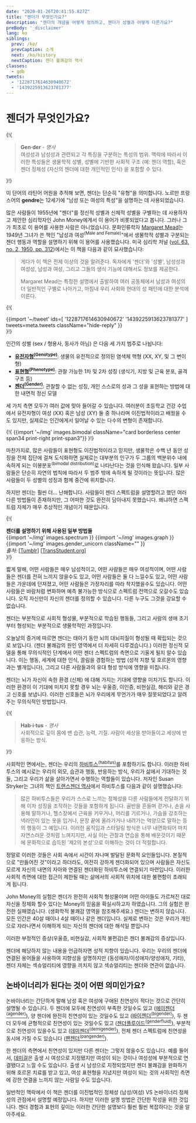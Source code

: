 ```yaml
---
date: "2020-01-26T20:41:55.827Z"
title: "젠더가 무엇인가요?"
description: "젠더의 개념을 어떻게 정의하고, 젠더가 성별과 어떻게 다른가요?"
preBody: '_disclaimer'
lang: ko
siblings:
  prev: /ko/
  prevCaption: 소개
  next: /ko/history
  nextCaption: 젠더 불쾌감의 역사
classes:
  - gdb
tweets:
  - '1228717614630940672'
  - '1439225913623781377'
---
```


# 젠더가 무엇인가요?

{!{
<div class="gutter">
  <blockquote>
    <strong>Gen·der</strong> - <em>명사</em><br>
    여성성과 남성성과 관련되고 각 특징을 구분하는 특성의 범위. 맥락에 따라서 이러한 특성들은 생물학적 성별, 성별에 기반한 사회적 구조 (예: 젠더 역할), 혹은 젠더 정체성 (자신의 젠더에 대한 개인적인 인식) 을 포함할 수 있다.
  </blockquote>
</div>
}!}

이 단어의 라틴어 어원을 추적해 보면, 젠더는 단순히 "유형"을 의미합니다. 노르만 프랑스어의 **gendre**는 12세기에 "남성 또는 여성의 특성"을 설명하는 데 사용되었습니다.

많은 사람들이 1955년에 "젠더"를 정신적 성별과 신체적 성별을 구별하는 데 사용하자고 제안한 심리학자인 John Money에게서 이 용어가 비롯되었다고 봅니다. 그러나 그가 최초로 이 용어를 사용한 사람은 아니었습니다. 문화인류학자 [Margaret Mead](https://en.wikipedia.org/wiki/Margaret_Mead)는 1949년 그녀가 쓴 책인 "남성과 여성<sup>(Male and Female)</sup>"에서 생물학적 성별과 구분되는 젠더 행동과 역할을 설명하기 위해 이 용어를 사용했습니다. 미국 심리학 저널 ([vol. 63, no. 2, 1950, pp. 312](https://www.jstor.org/stable/1418948))에서는 이 책을 다음과 같이 묘사했습니다:

> 게다가 이 책은 전제 이상의 것을 알려준다. 독자에게 '젠더'와 '성별', 남성성과 여성성, 남성과 여성, 그리고 그들의 생식 기능에 대해서도 정보를 제공한다.
>
> Margaret Mead는 특정한 설명에서 출발하여 여러 공동체에서 남성과 여성의 더 일반적인 구별로 나아가고, 마침내 우리 사회와 현대의 성 패턴에 대한 분석에 이른다.

{!{
<div class="gutter">
  {{import '~/tweet' ids=[
    '1228717614630940672'
    '1439225913623781377'
  ] tweets=meta.tweets className="hide-reply" }}
</div>
}!}

인간의 성별 (sex / 형용사, 동사가 아님) 은 다음 세 가지 범주로 나뉩니다:

- **[유전자형<sup>(Genotype)</sup>](https://en.wikipedia.org/wiki/Genotype)**: 생물의 유전적으로 정의된 염색체 핵형 (XX, XY, 및 그 변이형)
- **[표현형<sup>(Phenotype)</sup>](https://en.wikipedia.org/wiki/Phenotype)**: 관찰 가능한 1차 및 2차 성징 (생식기, 지방 및 근육 분포, 골격 구조 등)
- **[젠더<sup>(Gender)</sup>](https://en.wikipedia.org/wiki/Gender)**: 관찰할 수 없는 성징, 개인 스스로의 성과 그 성을 표현하는 방법에 대한 내면적 정신 모델

세 가치 측면 모두가 여러 값에 맞아 들어갈 수 있습니다. 여러분이 초등학교 건강 수업에서 유전자형이 여성 (XX) 혹은 남성 (XY) 둘 중 하나라며 이진법적이라고 배웠을 수도 있지만, 실제로는 인간에게서 일어날 수 있는 다수의 변형이 존재합니다.

{!{ {{import '~/img' images.bimodal className="card borderless center span34 print-right print-span3"}} }!}

마찬가지로, 많은 사람들이 표현형도 이진법적이라고 믿지만, 생물학은 수백 년 동안 성징을 전체 집단에 걸쳐 도식화하면 실제로는 대부분의 인구가 두 그룹의 백분위수 내에 속하게 되는 이봉분포<sup>(bimodal distribution)</sup>로 나타난다는 것을 인식해 왔습니다. 일부 사람들은 단순히 자연의 법칙에 따라서 두 범주 밖에 속하게 될 것이라는 뜻입니다. 많은 사람들이 두 성별의 성징과 함께 중간에 위치합니다.

하지만 젠더는 훨씬 더... 난해합니다. 사람들이 젠더 스펙트럼을 설명할려고 했던 여러 다른 방법들이 존재하지만, 그 어떠한 것도 완전히 담아내지 못했습니다. 왜냐하면 스펙트럼 자체가 매우 추상적인 개념이기 때문입니다.

{!{
<div class="">
  <div class="card">
    <div class="card-header"><strong>젠더를 설명하기 위해 사용된 일부 방법들</strong></div>
    <div class="card-body flex flex-row">
      {{import '~/img' images.spectrum }}
      {{import '~/img' images.graph }}
      {{import '~/img' images.gender_unicorn className="" }}
    </div>
    <div class="card-body">
      <em>출처:</em>
      [<a href="https://bahamutzero.tumblr.com/post/56838411871/gender-a-visual-guide-when-most-people-think-of">Tumblr</a>]
      [<a href="http://www.transstudent.org/gender">TransStudent.org</a>]
    </div>
  </div>
</div>
}!}

짧게 말해, 어떤 사람들은 매우 남성적이고, 어떤 사람들은 매우 여성적이며, 어떤 사람들은 젠더를 전혀 느끼지 않을수도 있고, 어떤 사람들은 둘 다 느낄수도 있고, 어떤 사람들은 가운데에 던져졌고, 어떤 사람들은 가장자리를 따라 착지했을수도 있습니다. 어떤 사람들은 바람처럼 변화하며 예측 불가능한 방식으로 스펙트럼 전역으로 오갈수도 있습니다. 오직 자신만이 자신의 젠더를 정의할 수 있습니다. 다른 누구도 그것을 강요할 수 없습니다.

젠더는 부분적으로 사회적 형성물, 부분적으로 학습된 행동들, 그리고 사람의 생애 초기부터 형성되는 부분적으로 생물학적인 과정입니다.

오늘날의 증거에 따르면 젠더는 태아기 동안 뇌의 대뇌피질이 형성될 때 확립되는 것으로 보입니다. (젠더 불쾌감의 원인 영역에서 더 자세히 다루겠습니다.) 이러한 정신적 모델을 통해 무의식적인 단계에서 어떤 젠더 스펙트럼의 측면으로 기울게 될지 알수 있습니다. 이는 행동, 세계에 대한 인식, 끌림을 경험하는 방법 (성적 지향 및 호르몬의 영향과는 별개입니다), 그리고 다른 사람들과의 유대 형성 방식에 영향을 미칩니다.

젠더는 뇌가 자신이 속한 환경 (신체) 에 대해 가지는 기대에 영향을 미치기도 합니다. 이러한 환경이 이 기대에 미치지 못할 경우 뇌는 우울증, 이인증, 비현실감, 해리와 같은 경고 신호를 보냅니다. 이러한 신호들은 뇌가 우리에게 무언가가 매우 잘못되었다고 알려주는 무의식적인 방법입니다.

{!{
<div class="gutter"><blockquote>
  <strong>Hab·i·tus</strong> - <em>명사</em><br>
  사회적으로 깊이 몸에 밴 습관, 능력, 기질. 사람이 세상을 받아들이고 세상에 반응하는 방식.
</blockquote></div>
}!}

사회적인 면에서는, 젠더는 우리의 [하비투스<sup>(habitus)</sup>](https://en.wikipedia.org/wiki/Habitus_(sociology))를 포함하기도 합니다. 이러한 하비투스의 예시로는 우리의 외모, 습관과 행동, 반응하는 방식, 우리가 삶에서 기대하는 것들, 그리고 우리가 삶을 살아가면서 수행하는 역할들이 있습니다. 저자인 Susan Stryker는 그녀의 책인 [트랜스젠더 역사](https://smile.amazon.com/Transgender-History-second-Todays-Revolution/dp/158005689X)에서 하비투스를 다음과 같이 설명했습니다:

> 많은 하비투스들은 우리가 스스로 느끼는 정체성을 다른 사람들에게 전달하기 위해 이차 성징을 조작하는 것들을 포함하게 됩니다. 골반을 흔들며 걷거나, 손을 사용해 말하거나, 헬스장에서 근육을 키우거나, 머리를 기르거나, 가슴을 강조하는 넥라인이 있는 옷을 입거나, 문장 끝에 올라가거나 내려가는 억양으로 말하는 등의 행동이 그 예입니다. 이러한 움직임과 스타일링 방식은 너무 내면화되어 마치 자연스러운 것처럼 느껴지지만, 사실 이는 관찰과 연습을 통해 배운것이기 때문에 문화적으로 습득된 '제2의 본성'으로 이해하는 것이 더 적절합니다.

정말로 이러한 것들은 사회 속에서 시간이 자나며 발달된 문화적 요인들입니다. 본질적으로 "만들어진 것"이라고 하더라도, 여전히 강하게 젠더화되어 있으며 사람들은 자신도 모르게 자신의 내면의 자아와 연결된 젠더화된 하비투스에 연결되기 마련입니다. 이러한 사회적 측면에 대한 접근이 제한될 때는 삶에서의 사회적 위치에 대한 불편함이 초래되게 됩니다.

John Money의 실험은 젠더가 완전히 사회적 형성물이며 어떤 아이들도 가르쳐진 대로 자신을 정체화 할수 있다는 Money의 믿음을 확실시하고자 하였습니다. 그의 실험은 완전한 실패였습니다. (생화학적 불쾌감 영역을 참조해주세요.) 젠더는 변하지 않습니다. 모든 인간은 40살 때이나 4살 때이나 같은 젠더입니다. 실제로 변하는 것은 우리가 개인으로 자라나면서 이해하게 되는 자신의 젠더에 대한 해석일 뿐입니다

이러한 부정적인 증상(우울증, 비현실감, 사회적 불편감)은 젠더 불쾌감의 증상입니다.

젠더에 해당하지 않는 내용을 언급하자면 성적 지향이 있습니다. 우리는 우리의 젠더에 연결된 용어들을 사용하여 지향성을 설명하지만 (동성애자/이성애자/양성애자, 기타), 젠더 자체는 섹슈얼리티에 영향을 끼치지 않고 섹슈얼리티는 젠더와 연관이 없습니다.

## 논바이너리가 된다는 것이 어떤 의미인가요?

논바이너리는 간단하게 말해 남성 혹은 여성에 구애된 친연성이 적다는 것으로 간단히 설명될 수 있습니다. 두 젠더에 모두에 친연성이 부족한 것일수도 있고 ([에이젠더<sup>(agender)</sup>](https://gender.wikia.org/wiki/Agender)), 양 젠더에 완전히 친연성이 있는 것일수도 있고 ([바이젠더<sup>(bigender)</sup>](https://gender.wikia.org/wiki/Bigender)), 두 젠더 모두에 균형적으로 친연성이 있는 것일수도 있고 ([젠더플루이드<sup>(genderfluid)</sup>](https://gender.wikia.org/wiki/Genderfluid)), 부분적으로 친연성이 있을수도 있고 ([데미젠더<sup>(demigender)</sup>](https://gender.wikia.org/wiki/Demigender)), 전체 젠더 스펙트럼에 친연성을 동시에 가질 수도 있습니다 ([팬젠더<sup>(pangender)</sup>](https://gender.wikia.org/wiki/Pangender)).

한 젠더의 측면에서 친연성이 있지만 다른 젠더는 그렇지 않을수도 있습니다. 예를 들어서, [데미걸](https://gender.wikia.org/wiki/Demigirl)은 출생 시 여성으로 지정됐지만 여성이 되는 것이나 여성성에 부분적으로 연결됐다고 느낄 수도 있습니다. 출생 시 남성으로 지정되었지만 젠더 불쾌감을 완화하기 위해 호르몬 치료를 받고 있고, 여성 표현형을 지녔지만 여성이 되는 것의 사회적인 측면에 강한 연결을 느끼지 않는 사람일 수도 있습니다.

일반적인 맥락에서 이 책은 젠더를 이진법적인 정체성 (남성/여성) VS 논바이너리 정체성의 관점에서 설명할 예정입니다. 하지만 이러한 설명 방법은 간단한 작성을 위한 것입니다. 젠더 경험과 표현의 깊이는 이러한 간단한 설명보다 훨씬 훨씬 복잡하다는 것을 알아주세요.